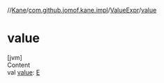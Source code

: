 //[Kane](../../index.md)/[com.github.jomof.kane.impl](../index.md)/[ValueExpr](index.md)/[value](value.md)



# value  
[jvm]  
Content  
val [value](value.md): [E](index.md)  



